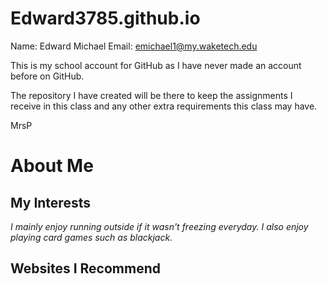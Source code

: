 # Edward3785.github.io

Name: Edward Michael
Email: emichael1@my.waketech.edu

This is my school account for GitHub as I have never made an account before on GitHub.

The repository I have created will be there to keep the assignments I receive in this class and any other extra requirements this class may have.

MrsP

# About Me #

## My Interests ##
_I mainly enjoy running outside if it wasn't freezing everyday. I also enjoy playing card games such as blackjack._


## Websites I Recommend ##


